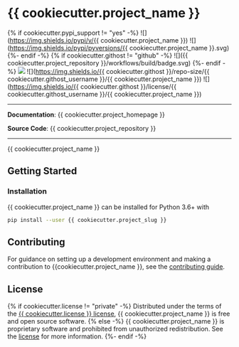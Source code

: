 # {{ cookiecutter.project_name }}

{% if cookiecutter.pypi_support != "yes" -%}
![](https://img.shields.io/pypi/v/{{ cookiecutter.project_name }})
![](https://img.shields.io/pypi/pyversions/{{ cookiecutter.project_name }}.svg)
{%- endif -%}
{% if cookiecutter.githost != "github" -%}
![]({{ cookiecutter.project_repository }}/workflows/build/badge.svg)
{%- endif -%}
![](https://img.shields.io/badge/code%20style-black-000000.svg)
![](https://img.shields.io/{{ cookiecutter.githost }}/repo-size/{{ cookiecutter.githost_username }}/{{ cookiecutter.project_name }})
![](https://img.shields.io/{{ cookiecutter.githost }}/license/{{ cookiecutter.githost_username }}/{{ cookiecutter.project_name }})

---

**Documentation**: {{ cookiecutter.project_homepage }}

**Source Code**: {{ cookiecutter.project_repository }}

---

{{ cookiecutter.project_name }}

## Getting Started

### Installation

{{ cookiecutter.project_name }} can be installed for Python 3.6+ with

```bash
pip install --user {{ cookiecutter.project_slug }}
```

## Contributing

For guidance on setting up a development environment and making a contribution
to {{cookiecutter.project_name }}, see the [contributing guide](CONTRIBUTING.md).

## License

{% if cookiecutter.license != "private" -%}
Distributed under the terms of the [{{ cookiecutter.license }} license](LICENSE.md), {{
cookiecutter.project_name }} is
free and open source software.
{% else -%}
{{ cookiecutter.project_name }} is proprietary software and prohibited from
unauthorized redistribution. See the [license](LICENSE.md) for more
information.
{%- endif -%}
